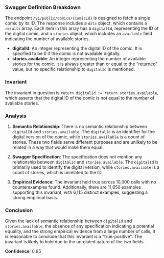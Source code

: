 ### Swagger Definition Breakdown

The endpoint `/v1/public/comics/{comicId}` is designed to fetch a single comic by its ID. The response includes a `data` object, which contains a `results` array. Each item in this array has a `digitalId`, representing the ID of the digital comic, and a `stories` object, which includes an `available` field indicating the number of available stories.

- **digitalId**: An integer representing the digital ID of the comic. It is specified to be 0 if the comic is not available digitally.
- **stories.available**: An integer representing the number of available stories for the comic. It is always greater than or equal to the "returned" value, but no specific relationship to `digitalId` is mentioned.

### Invariant

The invariant in question is `return.digitalId != return.stories.available`, which asserts that the digital ID of the comic is not equal to the number of available stories.

### Analysis

1. **Semantic Relationship**: There is no semantic relationship between `digitalId` and `stories.available`. The `digitalId` is an identifier for the digital version of the comic, while `stories.available` is a count of stories. These two fields serve different purposes and are unlikely to be related in a way that would make them equal.

2. **Swagger Specification**: The specification does not mention any relationship between `digitalId` and `stories.available`. The `digitalId` is primarily used to identify the digital version, while `stories.available` is a count of stories, which is unrelated to the ID.

3. **Empirical Evidence**: The invariant held true across 10,000 calls with no counterexamples found. Additionally, there are 11,650 examples supporting this invariant, with 6,115 distinct examples, suggesting a strong empirical basis.

### Conclusion

Given the lack of semantic relationship between `digitalId` and `stories.available`, the absence of any specification indicating a potential equality, and the strong empirical evidence from a large number of calls, it is reasonable to conclude that this invariant is a "true-positive". The invariant is likely to hold due to the unrelated nature of the two fields.

**Confidence**: 0.95
